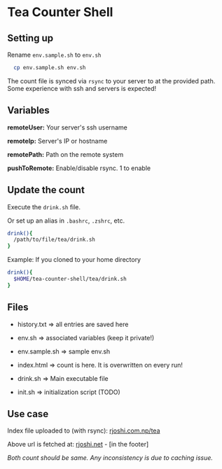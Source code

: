 # Tea Counter Shell


## Setting up
Rename `env.sample.sh` to `env.sh`
```bash
  cp env.sample.sh env.sh
```

The count file is synced via `rsync` to your server to at the provided path. Some experience with ssh and servers is expected!

## Variables

**remoteUser:** Your server's ssh username

**remoteIp:** Server's IP or hostname

**remotePath:** Path on the remote system

**pushToRemote:** Enable/disable rsync. 1 to enable

## Update the count

Execute the `drink.sh` file.

Or set up an alias in  `.bashrc`, `.zshrc`, etc.

```bash
drink(){
  /path/to/file/tea/drink.sh
}
```

Example:
If you cloned to your home directory
```bash
drink(){
  $HOME/tea-counter-shell/tea/drink.sh
}
```


## Files

- history.txt => all entries are saved here

- env.sh => associated variables (keep it private!)

- env.sample.sh => sample env.sh

- index.html => count is here. It is overwritten on every run!

- drink.sh => Main executable file

- init.sh => initialization script (TODO)

## Use case
Index file uploaded to (with rsync): [rjoshi.com.np/tea](https://rjoshi.com.np/tea/)

Above url is fetched at: [rjoshi.net](https://rjoshi.net) - [in the footer]

*Both count should be same. Any inconsistency is due to caching issue.*
